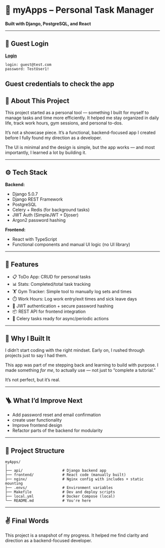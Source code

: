 
# 📝 myApps – Personal Task Manager

**Built with Django, PostgreSQL, and React**

---
## 📌 Guest Login
[**Login**](https://apps.drosinakis.com)

```
login: guest@test.com
password: TestUser1!
```
Guest credentials to check the app
---

## 📌 About This Project

This project started as a personal tool — something I built for myself to manage tasks and time more efficiently. It helped me stay organized in daily life, track work hours, gym sessions, and personal to-dos.

It’s not a showcase piece. It’s a functional, backend-focused app I created before I fully found my direction as a developer.

The UI is minimal and the design is simple, but the app works — and most importantly, I learned a lot by building it.

---

## ⚙️ Tech Stack

**Backend:**

- Django 5.0.7
- Django REST Framework
- PostgreSQL
- Celery + Redis (for background tasks)
- JWT Auth (SimpleJWT + Djoser)
- Argon2 password hashing

**Frontend:**

- React with TypeScript
- Functional components and manual UI logic (no UI library)

---

## 🚀 Features

- 📋 ToDo App: CRUD for personal tasks
- 📊 Stats: Completed/total task tracking
- 🏋️ Gym Tracker: Simple tool to manually log sets and times
- ⏱️ Work Hours: Log work entry/exit times and sick leave days
- 🔐 JWT authentication + secure password hashing
- 📦 REST API for frontend integration
- 🔄 Celery tasks ready for async/periodic actions

---

## 🧠 Why I Built It

I didn’t start coding with the right mindset. Early on, I rushed through projects just to say I had them.

This app was part of me stepping back and learning to build with purpose. I made something *for me*, to actually use — not just to “complete a tutorial.”

It’s not perfect, but it’s real.

---

## 🪜 What I’d Improve Next

- Add password reset and email confirmation
- create user functionality
- Improve frontend design
- Refactor parts of the backend for modularity

---

## 📁 Project Structure

```
myApps/
│
├── api/                  # Django backend app
├── frontend/             # React code (manually built)
├── nginx/                # Nginx config with includes + static mounting
├── .envs/                # Environment variables
├── Makefile              # Dev and deploy scripts
├── local.yml             # Docker Compose (local)
└── README.md             # You're here
```

---

## ✌️ Final Words

This project is a snapshot of my progress. It helped me find clarity and direction as a backend-focused developer.

